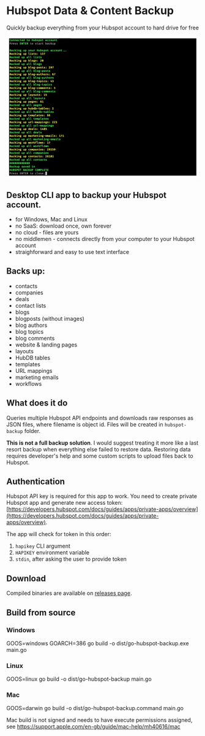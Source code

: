# Hubspot Data & Content Backup

Quickly backup everything from your Hubspot account to hard drive for free

![Hubspot Data & Content Backup](screenshot.png)

## Desktop CLI app to backup your Hubspot account.

- for Windows, Mac and Linux
- no SaaS: download once, own forever
- no cloud - files are yours
- no middlemen - connects directly from your computer to your Hubspot account
- straighforward and easy to use text interface

## Backs up:
  - contacts
  - companies
  - deals
  - contact lists
  - blogs
  - blogposts (without images)
  - blog authors
  - blog topics
  - blog comments
  - website & landing pages
  - layouts
  - HubDB tables
  - templates
  - URL mappings
  - marketing emails
  - workflows

## What does it do

Queries multiple Hubspot API endpoints and downloads raw responses as JSON files, where filename is object id. Files will be created in `hubspot-backup` folder.

**This is not a full backup solution**. I would suggest treating it more like a last resort backup when everything else failed to restore data. Restoring data requires developer's help and some custom scripts to upload files back to Hubspot.

## Authentication

Hubspot API key is required for this app to work. You need to create private Hubspot app and generate new access token:  [https://developers.hubspot.com/docs/guides/apps/private-apps/overview](https://developers.hubspot.com/docs/guides/apps/private-apps/overview).

The app will check for token in this order:

1. `hapikey` CLI argument
2. `HAPIKEY` environment variable
3. `stdin`, after asking the user to provide token

## Download

Compiled binaries are available on [releases page](https://github.com/patrykkalinowski/go-hubspot-backup/releases).

## Build from source

### Windows

GOOS=windows GOARCH=386 go build -o dist/go-hubspot-backup.exe main.go

### Linux

GOOS=linux go build -o dist/go-hubspot-backup main.go

### Mac

GOOS=darwin go build -o dist/go-hubspot-backup.command main.go

Mac build is not signed and needs to have execute permissions assigned, see <https://support.apple.com/en-gb/guide/mac-help/mh40616/mac>

